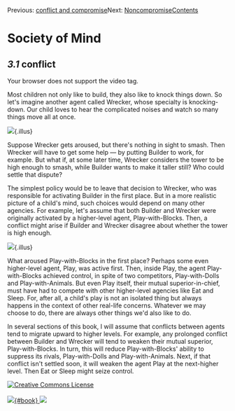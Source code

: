 <div class="chapnav">

<span class="prev">Previous: [conflict and
compromise](./som-3.html)</span><span class="next">Next:
[Noncompromise](./som-3.2.html)</span><span
class="contents">[Contents](index.html)</span>
<div class="titlebar">

Society of Mind
===============

</div>

</div>

*3.1* conflict
--------------

Your browser does not support the video tag.

Most children not only like to build, they also like to knock things
down. So let's imagine another agent called Wrecker, whose specialty is
knocking-down. Our child loves to hear the complicated noises and watch
so many things move all at once.

![](./illus/ch3/3-1.png){.illus}

Suppose Wrecker gets aroused, but there's nothing in sight to smash.
Then Wrecker will have to get some help — by putting Builder to work,
for example. But what if, at some later time, Wrecker considers the
tower to be high enough to smash, while Builder wants to make it taller
still? Who could settle that dispute?

The simplest policy would be to leave that decision to Wrecker, who was
responsible for activating Builder in the first place. But in a more
realistic picture of a child's mind, such choices would depend on many
other agencies. For example, let's assume that both Builder and Wrecker
were originally activated by a higher-level agent, Play-with-Blocks.
Then, a conflict might arise if Builder and Wrecker disagree about
whether the tower is high enough.

![](./illus/ch3/3-2.png){.illus}

What aroused Play-with-Blocks in the first place? Perhaps some even
higher-level agent, Play, was active first. Then, inside Play, the agent
Play-with-Blocks achieved control, in spite of two competitors,
Play-with-Dolls and Play-with-Animals. But even Play itself, their
mutual superior-in-chief, must have had to compete with other
higher-level agencies like Eat and Sleep. For, after all, a child's play
is not an isolated thing but always happens in the context of other
real-life concerns. Whatever we may choose to do, there are always other
things we'd also like to do.

In several sections of this book, I will assume that conflicts between
agents tend to migrate upward to higher levels. For example, any
prolonged conflict between Builder and Wrecker will tend to weaken their
mutual superior, Play-with-Blocks. In turn, this will reduce
Play-with-Blocks' ability to suppress its rivals, Play-with-Dolls and
Play-with-Animals. Next, if that conflict isn't settled soon, it will
weaken the agent Play at the next-higher level. Then Eat or Sleep might
seize control.

<div class="footer">

[![Creative Commons
License](http://i.creativecommons.org/l/by-nc-sa/3.0/80x15.png)](http://creativecommons.org/licenses/by-nc-sa/3.0/deed.en_US)\
\
[![](./images/som_book.jpeg){#book}
![](./images/a_logo_17.gif)](http://www.amazon.com/gp/product/0671657135?ie=UTF8&camp=1789&creativeASIN=0671657135&linkCode=xm2&tag=marvinminsky)

</div>
